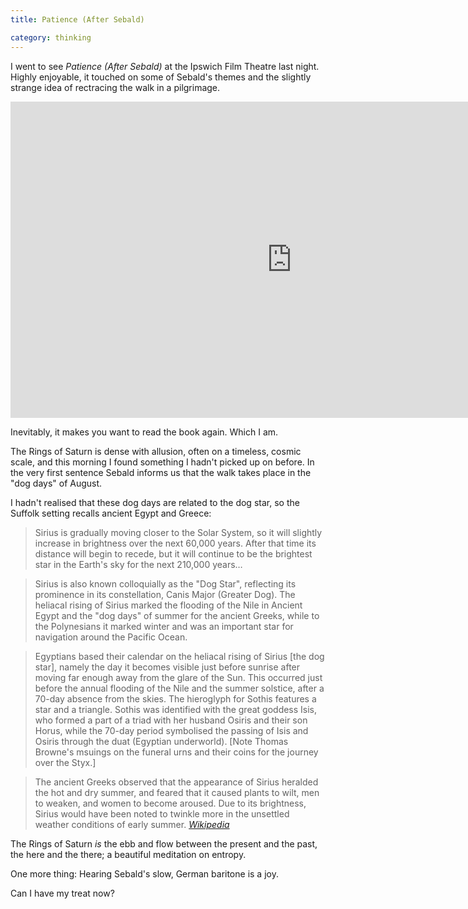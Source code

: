 ```yaml
---
title: Patience (After Sebald)

category: thinking
---
```


I went to see <cite>Patience (After Sebald)</cite> at the Ipswich Film Theatre last night. Highly enjoyable, it touched on some of Sebald's themes and the slightly strange idea of rectracing the walk in a pilgrimage.

<div class="vid">
<iframe src="https://player.vimeo.com/video/48941736?color=ffffff&title=0&byline=0&portrait=0" width="900" height="506" frameborder="0" webkitallowfullscreen mozallowfullscreen allowfullscreen></iframe>
</div>

Inevitably, it makes you want to read the book again. Which I am.

The Rings of Saturn is dense with allusion, often on a timeless, cosmic scale, and this morning I found something I hadn't picked up on before. In the very first sentence Sebald informs us that the walk takes place in the "dog days" of August.

I hadn't realised that these dog days are related to the dog star, so the Suffolk setting recalls ancient Egypt and Greece:

> Sirius is gradually moving closer to the Solar System, so it will slightly increase in brightness over the next 60,000 years. After that time its distance will begin to recede, but it will continue to be the brightest star in the Earth's sky for the next 210,000 years…

> Sirius is also known colloquially as the "Dog Star", reflecting its prominence in its constellation, Canis Major (Greater Dog). The heliacal rising of Sirius marked the flooding of the Nile in Ancient Egypt and the "dog days" of summer for the ancient Greeks, while to the Polynesians it marked winter and was an important star for navigation around the Pacific Ocean.

> Egyptians based their calendar on the heliacal rising of Sirius [the dog star], namely the day it becomes visible just before sunrise after moving far enough away from the glare of the Sun. This occurred just before the annual flooding of the Nile and the summer solstice, after a 70-day absence from the skies. The hieroglyph for Sothis features a star and a triangle. Sothis was identified with the great goddess Isis, who formed a part of a triad with her husband Osiris and their son Horus, while the 70-day period symbolised the passing of Isis and Osiris through the duat (Egyptian underworld). [Note Thomas Browne's msuings on the funeral urns and their coins for the journey over the Styx.]

> The ancient Greeks observed that the appearance of Sirius heralded the hot and dry summer, and feared that it caused plants to wilt, men to weaken, and women to become aroused. Due to its brightness, Sirius would have been noted to twinkle more in the unsettled weather conditions of early summer. <cite>[Wikipedia](http://en.wikipedia.org/wiki/Sirius)</cite>

The Rings of Saturn _is_ the ebb and flow between the present and the past, the here and the there; a beautiful meditation on entropy.

One more thing: Hearing Sebald's slow, German baritone is a joy.

Can I have my treat now?
